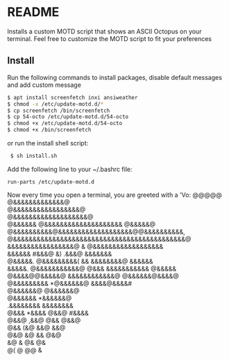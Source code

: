 # README
Installs a custom MOTD script that shows an ASCII Octopus on your terminal. Feel free to customize the MOTD script to fit your preferences

## Install

Run the following commands to install packages, disable default messages and add custom message
``` bash
$ apt install screenfetch inxi ansiweather
$ chmod -x /etc/update-motd.d/*
$ cp screenfetch /bin/screenfetch
$ cp 54-octo /etc/update-motd.d/54-octo
$ chmod +x /etc/update-motd.d/54-octo
$ chmod +x /bin/screenfetch
```
or run the install shell script:
``` bash
 $ sh install.sh 
```

Add the following line to your ~/.bashrc file:
```
run-parts /etc/update-motd.d
```

Now every time you open a terminal, you are greeted with a 'Vo:
                      @@@@@                       
                 @&&&&&&&&&&&&&@                  
               @&&&&&&&&&&&&&&&&&@                
              @&&&&&&&&&&&&&&&&&&&@               
     @&&&&&&  @&&&&&&&&&&&&&&&&&&&&  @&&&&&@      
   @&&&&&&&&&&@&&&&&&&&&&&&&&&&&&&@@&&&&&&&&&&,   
  @&&&&&&&&&&&&&&&&&&&&&&&&&&&&&&&&&&&&&&&&&&&&@  
  &&&&&&&&&&&&&&&&&@    &    @&&&&&&&&&&&&&&&&&&  
  &&&&&&       #&&&@    &)   .&&&@       &&&&&&&  
 @&&&&&.  @&&&&&&&&&(   &&    &&&&&&&&@   &&&&&&  
  &&&&&. @&&&&&&&&&&&@ @&&&  &&&&&&&&&&&  @&&&&&  
  @&&&&@@&&&&&@   &&&&&&&&&&&&@   @&&&&&&@&&&&@   
   @&&&&&&&&&       *@&&&&&&@       &&&&@&&&&#    
     @&&&&&&@                       @&&&&&&@      
       @&&&&&&                    *&&&&&&@        
       .&&&&&&&&                 &&&&&&&&        
       @&&&  *&&&&             @&&@  #&&&&       
       @&&@    ,&&@           @&&     @&&@       
       @&&      (&@           &&@      &&@       
       @&@       &@           &&       @&@       
       &@        &            @&        @&       
      @(        @              @@         &   
